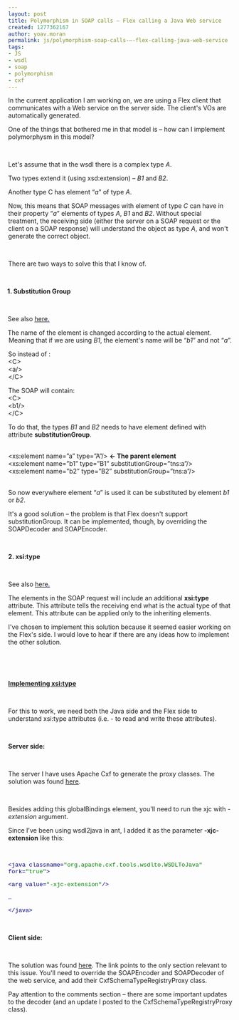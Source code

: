 ```yaml
---
layout: post
title: Polymorphism in SOAP calls – Flex calling a Java Web service
created: 1277362167
author: yoav.moran
permalink: js/polymorphism-soap-calls-–-flex-calling-java-web-service
tags:
- JS
- wsdl
- soap
- polymorphism
- cxf
---
```

<p>
<meta http-equiv="CONTENT-TYPE" content="text/html; charset=utf-8">
<title></title>
<meta name="GENERATOR" content="OpenOffice.org 3.2  (Win32)"><style type="text/css">
	<!--
		@page { margin: 0.79in }
		P { margin-bottom: 0.08in }
		A:link { so-language: zxx }
	-->
	</style>    </meta>
</meta>
</p>
<p style="margin-bottom: 0in;">In the current application I am working on, we are using a Flex client that communicates with a Web service on the server side. The client's VOs are automatically generated.</p>
<p style="margin-bottom: 0in;">One of the things that bothered me in that model is &ndash; how can I implement polymorphysm in this model?</p>
<p style="margin-bottom: 0in;">&nbsp;</p>
<p style="margin-bottom: 0in;">Let's assume that in the wsdl there is a complex type <em>A</em>.</p>
<p style="margin-bottom: 0in;">Two types extend it (using xsd:extension) &ndash; <em>B1 </em>and <em>B2</em>.</p>
<p style="margin-bottom: 0in;">Another type C has element &ldquo;<em>a</em>&rdquo; of type <em>A</em>.</p>
<p style="margin-bottom: 0in;">Now, this means that SOAP messages with element of type <em>C</em> can have in their property &ldquo;<em>a</em>&rdquo; elements of types <em>A</em>, <em>B1 </em>and <em>B2</em>. Without special treatment, the receiving side (either the server on a SOAP request or the client on a SOAP response) will understand the object as type <em>A</em>, and won't generate the correct object.</p>
<p style="margin-bottom: 0in;">&nbsp;</p>
<p style="margin-bottom: 0in;">There are two ways to solve this that I know of.</p>
<p style="margin-bottom: 0in;">&nbsp;</p>
<p align="LEFT" style="margin-left: -0.02in; margin-bottom: 0in;"><b>1. Substitution Group</b></p>
<p align="LEFT" style="margin-left: 0.23in; text-indent: -0.25in; margin-bottom: 0in;">&nbsp;</p>
<p style="margin-left: 0.01in; text-indent: -0.02in; margin-bottom: 0in;">See also <font color="#000080"><span lang="zxx"><u><a href="http://www.w3schools.com/schema/schema_complex_subst.asp">here</a>.</u></span></font></p>
<p style="margin-left: 0.01in; text-indent: -0.02in; margin-bottom: 0in;">The name of the element is changed according to the actual element. Meaning that if we are using <em>B1</em>, the element's name will be &ldquo;<em>b1</em>&rdquo; and not &ldquo;<em>a</em>&rdquo;.</p>
<p style="margin-left: 0.25in; text-indent: -0.25in; margin-bottom: 0in;">So instead of :</p>
<div class="rteindent1">&lt;C&gt;</div>
<div class="rteindent2">&lt;a/&gt;</div>
<div class="rteindent1">&lt;/C&gt;</div>
<p style="margin-bottom: 0in;">The SOAP will contain:</p>
<div class="rteindent1">&lt;C&gt;</div>
<div class="rteindent2">&lt;b1/&gt;</div>
<div class="rteindent1">&lt;/C&gt;</div>
<p style="margin-bottom: 0in;">To do that, the types <em>B1</em> and <em>B2</em> needs to have element defined with attribute <strong>substitutionGroup</strong>.</p>
<p style="margin-bottom: 0in;">&nbsp;</p>
<div class="rteindent1">&lt;xs:element name=&rdquo;a&rdquo; type=&rdquo;A&rdquo;/&gt; <strong>&larr; The parent element</strong></div>
<div class="rteindent1">&lt;xs:element name=&rdquo;b1&rdquo; type=&rdquo;B1&rdquo; substitutionGroup=&rdquo;tns:a&rdquo;/&gt;</div>
<div class="rteindent1">&lt;xs:element name=&rdquo;b2&rdquo; type=&rdquo;B2&rdquo; substitutionGroup=&rdquo;tns:a&rdquo;/&gt;</div>
<div class="rteindent1">&nbsp;</div>
<p style="margin-bottom: 0in;">So now everywhere element &ldquo;<em>a</em>&rdquo; is used it can be substituted by element <em>b1 </em>or <em>b2</em>.</p>
<p style="margin-bottom: 0in;">It's a good solution &ndash; the problem is that Flex doesn't support substitutionGroup. It can be implemented, though, by overriding the SOAPDecoder and SOAPEncoder.</p>
<p style="margin-bottom: 0in;">&nbsp;</p>
<p style="margin-bottom: 0in;"><b>2. xsi:type</b></p>
<p style="margin-bottom: 0in;">&nbsp;</p>
<p style="margin-bottom: 0in;">See also <font color="#000080"><span lang="zxx"><u><a href="http://www.w3.org/TR/xmlschema-1/#xsi_type">here</a>.</u></span></font></p>
<p style="margin-bottom: 0in;">The elements in the SOAP request will include an additional <b>xsi:type</b> attribute. This attribute tells the receiving end what is the actual type of that element. This attribute can be applied only to the inheriting elements.</p>
<p style="margin-bottom: 0in;">I've chosen to implement this solution because it seemed easier working on the Flex's side. I would love to hear if there are any ideas how to implement the other solution.</p>
<p style="margin-bottom: 0in;">&nbsp;</p>
<p style="margin-bottom: 0in;">&nbsp;</p>
<p style="margin-bottom: 0in;"><u><b>Implementing xsi:type</b></u></p>
<p style="margin-bottom: 0in;">&nbsp;</p>
<p style="margin-bottom: 0in;">For this to work, we need both the Java side and the Flex side to understand xsi:type attributes (i.e. - to read and write these attributes).</p>
<p style="margin-bottom: 0in;">&nbsp;</p>
<p style="margin-bottom: 0in; text-decoration: none;"><b>Server side:</b></p>
<p style="margin-bottom: 0in;">&nbsp;</p>
<p style="margin-bottom: 0in;">The server I have uses Apache Cxf to generate the proxy classes. The solution was found <a href="http://java.sun.com/webservices/docs/1.6/jaxb/vendorCustomizations.html#typesub"><u>here</u></a>.<font color="#000080"><span lang="zxx"><u><br />
</u></span></font></p>
<p style="margin-bottom: 0in;">&nbsp;</p>
<p style="margin-bottom: 0in;">Besides adding this globalBindings element, you'll need to run the xjc with <i>-extension</i> argument.</p>
<p style="margin-bottom: 0in;">Since I've been using wsdl2java in ant, I added it as the parameter <b>-xjc-extension</b> like this:</p>
<p style="margin-bottom: 0in;">&nbsp;</p>
<p align="LEFT" class="rteindent1" style="margin-bottom: 0in;"><font color="#000080"><font face="Courier New, monospace"><font size="2">&lt;java</font></font></font><font color="#000000"><font face="Courier New, monospace"><font size="2"> </font></font></font><font color="#000080"><font face="Courier New, monospace"><font size="2">classname=</font></font></font><font color="#008000"><font face="Courier New, monospace"><font size="2">&quot;org.apache.cxf.tools.wsdlto.WSDLToJava&quot;</font></font></font><font color="#000000"><font face="Courier New, monospace"><font size="2"> </font></font></font><font color="#000080"><font face="Courier New, monospace"><font size="2">fork=</font></font></font><font color="#008000"><font face="Courier New, monospace"><font size="2">&quot;true&quot;</font></font></font><font color="#000080"><font face="Courier New, monospace"><font size="2">&gt;</font></font></font></p>
<p align="LEFT" class="rteindent1" style="margin-bottom: 0in;"><font color="#000000"><font face="Courier New, monospace"><font size="2">	</font></font></font><font color="#000080"><font face="Courier New, monospace"><font size="2">&lt;arg</font></font></font><font color="#000000"><font face="Courier New, monospace"><font size="2"> </font></font></font><font color="#000080"><font face="Courier New, monospace"><font size="2">value=</font></font></font><font color="#008000"><font face="Courier New, monospace"><font size="2">&quot;-xjc-extension&quot;</font></font></font><font color="#000080"><font face="Courier New, monospace"><font size="2">/&gt;</font></font></font></p>
<p align="LEFT" class="rteindent1" style="margin-bottom: 0in;"><font color="#000080"><font face="Courier New, monospace"><font size="2">	&hellip;</font></font></font></p>
<p align="LEFT" class="rteindent1" style="margin-bottom: 0in;"><font color="#000080"><font face="Courier New, monospace"><font size="2">&lt;/java&gt;</font></font></font></p>
<p style="margin-bottom: 0in;">&nbsp;</p>
<p style="margin-bottom: 0in; text-decoration: none;"><b>Client side:</b></p>
<p style="margin-bottom: 0in;">&nbsp;</p>
<p style="margin-bottom: 0in;">The solution was found <a href="http://dev.c-ware.de/confluence/display/PUBLIC/Seting+up+Flex+to+communicate+with+Apache+CXF+web+service+using+Aegis+databinding#SetingupFlextocommunicatewithApacheCXFwebserviceusingAegisdatabinding-PatchingFlextoworkwithpolymorphdatatypes"><u>here</u></a>. The link points to the only section relevant to this issue. You'll need to override the SOAPEncoder and SOAPDecoder of the web service, and add their CxfSchemaTypeRegistryProxy class.</p>
<p style="margin-bottom: 0in;">Pay attention to the comments section &ndash; there are some important updates to the decoder (and an update I posted to the  CxfSchemaTypeRegistryProxy class).</p>
<p style="margin-bottom: 0in;">&nbsp;</p>
<p>&nbsp;</p>
